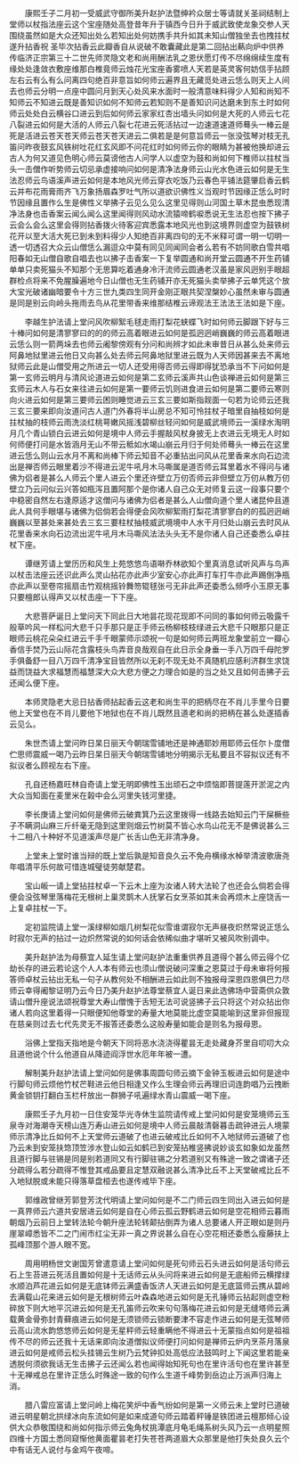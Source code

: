 <!-- { "loadSidebar": true } -->
　　康熙壬子二月初一受威武守御所美升赵护法暨绅衿众居士等请就关圣祠结制上堂师以杖指法座云这个宝座随处高登昔年升于镇西今日升于威武致使龙象交参人天围绕虽然如是大众还知出处么若知出处何妨携手共升如其未知山僧独坐去也拽拄杖遂升拈香祝
圣毕次拈香云此瓣香自从说破不敢囊藏此是第二回拈出爇向炉中供养传临济正宗第三十二世先师灵隐文老和尚用酬法乳之恩伏愿灯传不尽绵绵续生度有缘处处逢敛衣敷座维那白椎竟师云烛花光宝座香雾喷人天若是英灵客何妨信手拈顾左右云有么有么问离四句绝百非意旨如何师云遍界且无藏觅处进云恁么则天上人间去也师云分明一点座中圆问月到天心处风来水面时一般清意味料得少人知和尚知不知师云不知进云既是善知识如何不知师云若知则不是善知识问达磨未到东土时如何师云处处白云横谷口进云到后如何师云家家红杏出墙头问如何是大死的人师云七花八裂进云如何是大活的人师云八裂七花进云死活拈过一边速道速道师蓦头一棒云是死是活进云苍天苍天师云苍天苍天进云二俱若是是何意旨师云一张没弦琴对枝无孔笛问昨夜鼓玄风铁树吐花红玄风即不问花红时如何师云你的眼睛为甚被他换却进云古人为何又道见色明心师云莫谤他古人问学人以虚空为鼓和尚如何下椎师以拄杖当头一击僧作听势师云切忌承虚接响问如何是清净法身师云山光水色进云如何是无生法忍师云鸟语溪声进云如何是本地风光师云穿衣吃饭乃云春色平铺法筵肇启香云鹤云并布花雨膏雨齐飞万象扬眉森罗吐气所以道欲识佛性义当观时节因缘正恁么时时节因缘且置作么生是佛性义举拂子云见么见么这里见得则山河国土草木昆虫悉现清净法身也击香案云闻么闻么这里闻得则风动水流猿啼鹤唳悉说无生法忍也按下拂子云会么会么这里会得则拈香拨火待客迎宾悉露本地风光也到这境界则虚空为鼓铁树花开以至大活大死已到未到料得少人知绝百非离四句的无不米释可谓一明一切明一透一切透召大众云山僧恁么漏逗众中莫有同见同闻同会者么若有不妨同歌白雪共唱阳春如无山僧自歌自唱去也以拂子击香案一下复举圆通和尚开堂云圆通不开生药铺单单只卖死猫头不知那个无思算吃着通身冷汗流师云圆通老汉虽是家风迥别手眼超群检点将来不免腥臊遍地今日山僧也无生药铺开亦无死猫头卖举拂子云单凭这个放大宝光破诸幽暗要令十方三世九类四生同开金刚正眼共契涅槃妙心虽然未审与圆通是同是别云向岭头拖雨去鸟从花里带香来维那结椎云谛观法王法法王法如是下座。

　　李越生护法请上堂问风吹柳絮毛毬走雨打梨花蛱蝶飞时如何师云脚跟下好与三十棒问如何是清寥寥曰的的的师云高着眼进云如何是孤迥迥峭巍巍的师云高着眼进云恁么则一箭两垛去也师云阇黎傍观有分问和尚辨才如此未审昔日从甚么处来师云阿鼻地狱里进云他日又向甚么处去师云阿鼻地狱里进云既为人天师因甚来去不离地狱师云此是山僧受用之所进云一切人还受用得否师云得即得犹恐承当不下问如何是第一玄师云明月与清风论道进云如何是第二玄师云溪声共山色谈禅进云如何是第三玄师云木人与石女来往进云如何是第一要师云饥则进食进云如何是第二要师云寒则向火进云如何是第三要师云困则睡觉进云三玄三要如斯指觌面一句若为论师云还我三玄三要来即向汝道问古人道门外春将半山房总不知可怜拄杖子暗里自抽枝如何是拄杖抽的枝师云雨洗淡红桃萼嫩风摇浅碧柳丝轻问如何是威武境师云一溪绿水淘明月几个青山锁白云进云如何是境中人师云手握敲风杖身披无上衣进云无境无人时如何师便打问是水皆涵月无山不带云秪如水竭山崩云月归于何处师蓦头一棒云在这里进云恁么则山云水月不离和尚棒下师云知音不必重拈出问风从花里香来水向石边流出是禅否师云眼里着沙不得进云泥牛吼月木马嘶属是道否师云耳里着水不得问与诸佛为侣者是甚么人师云个里人进云个里还许壁立万仞否师云非但壁立万仞从教万仞壁立乃云问似云兴答如瓶泻且置阿那个是你诸人自己众无对师复云这一段事只要个中稳密自然左右逢原适才这僧问与诸佛为侣者是甚么人山僧向道个里人诸昆仲且道此人具何手眼堪与诸佛为侣倘若会得便会风吹柳絮雨打梨花清寥寥白的的孤迥迥峭巍巍以至甚处来甚处去三玄三要柱杖抽枝威武境境中人水干月归处山崩云去时风从花里香来水向石边流出泥牛吼月木马嘶风法法头头无不是你诸人自己还委悉么卓拄杖下座。

　　谭继芳请上堂历历和风生上苑悠悠鸟语啭乔林欲知个里真消息试听风声与鸟声以杖击法座云还识此声么灵山拈花亦此声少室安心亦此声打车打牛亦此声踢倒净瓶亦此声以至卷帘摇扇击竹观桃摇铃舞笏辊毬张弓无非此声还委悉么频呼小玉原无事只要檀郎认得声又以杖击座一下下座。

　　大悲菩萨诞日上堂问天下同此日大地昙花现花现即不问同的事如何师云吸露千般草吟风一样松问大悲千只手那只是正手师云杨柳枝枝绿进云大悲千只眼那只是正眼师云桃花朵朵红进云千手千眼蒙师示颂祝一句是如何师云两班龙象堂前立一瓣心香信手焚乃云山际花含露枝头鸟弄音良哉观自在此日示全身垂一手八万四千母陀罗手俱备舒一目八万四千清净宝目皆然所以无刹不现无处不真随机应感利济群生求饶益而饶益大求福慧而福慧深大众大悲方便之力理合如是的当之处又且如何击拂子云还闻么便下座。

　　本师灵隐老大忌日拈香师拈起香云这老和尚生平的把柄尽在不肖儿手里今日要他上天堂也在不肖儿要他下地狱也在不肖儿既然且道老和尚的把柄在甚么处遂插香云见么。

　　朱世杰请上堂问昨日杲日丽天今朝瑞雪铺地还是神通耶妙用耶师云任尔卜度僧伫思师震威一喝乃云昨日杲日丽天今朝瑞雪铺地分明揭示无私要且不容拟议还有不拟议者么顾视左右下座。

　　孔自还杨嘉旺林自奇请上堂无明即佛性玉出顽石之中烦恼即菩提莲开淤泥之内大众当知面在麦里米在榖中会么河里失钱河里捷。

　　李长庚请上堂问如何是佛师云破粪箕乃云这里拨得一线路去始知云门干屎橛些子不瞒洞山麻三斤纤毫无隐到这里则烟云竹树莫不皆心水鸟山花无不是佛说甚么三十二相八十种好不见道溪声尽是广长舌山色无非清净身。

　　上堂未上堂时谁当辩的既上堂后孰是知音良久云不免舟横缘水棹举清波歌唐尧年唱清平乐何故可惜连城璧徒劳献楚君。

　　宝山皈一请上堂拈拄杖卓一下云木上座为汝诸人转大法轮了也还会么倘若会得便会没弦琴里落梅花无根树上巢灵鹊木人抚掌石女烹茶如其未会再烦木上座饶舌一上复卓拄杖一下。

　　定初监院请上堂一溪绿柳如烟几树梨花似雪谁谓寂尔无声昼夜炽然常说正恁么时寂尔无声的拈过一边炽然常说的如何话会依稀似曲才堪听又被风吹别调中。

　　美升赵护法为母蔡宜人延生请上堂问赵护法重重供养且道得个甚么师云得个亿劫长存的进云若论这个人人本有师云也须山僧说破问深重之恩莫过于母未审将何报答师卓杖云拈出无私一句子从教何处不相酬进云如此则不独报母深恩四恩俱巴力尽师云幸得阇黎证明乃云今日乃美升赵护法尊堂蔡宜人诞日来此选佛场中营斋供众敦请山僧升座说法颂祝尊堂大寿山僧愧于舌短无法可说竖拂子云只将这个对众拈出你诸人若向这里着得一只眼便知他尊堂的寿量大地莫能比虚空莫能喻到这里非但报现在慈亲则过去七代先灵无不报答还委悉么这般寿量如能会是则名为报母恩。

　　浴佛上堂指天指地是今朝天下同将恶水浇浇得瞿昙无走处藏身芥里自叨叨大众且道他说个什么他道自从降迹阎浮世水厄年年被一遭。

　　解制美升赵护法请上堂问如何是佛事周圆句师云摘下金钟玉板进云如何是途中行脚句师云烦他竹杖芒鞋进云他日相逢又作么生理会师云再理旧词连韵唱乃云拽断黄金锁钥打翻白玉栏杆放出一群狮子吼遍绿水青山震威一喝下座。

　　康熙壬子九月初一日住安笼华光寺休生监院请传戒上堂问如何是安笼境师云玉泉寺对海潮寺天榜山连万寿山进云如何是境中人师云晨敲清磬暮击疏钟进云人境蒙师示清净比丘如何不上天堂师云道破了也进云破戒比丘如何不入地狱师云道破了也乃云未到安笼扶筇顶笠涉水登山如云如鹤已到安笼拈椎竖拂说妙谈玄如象如龙虽然且道行脚与驻锡是同是别若道同又有行脚驻锡之分若道别又有殊途一致之谓诸子还分疏得么若分疏得不惟登其戒品要且定慧双融说甚么清净比丘不上天堂破戒比丘不入地狱脱或未能只得落草盘桓去也遂传戒毕下座。

　　郭维政曾继芳郭登芳沈代明请上堂问如何是不二门师云四生同出入进云如何是一真界师云六道共安居进云如何是自在心师云孤云野鹤进云如何是空花相师云暮雨朝烟乃云前日上堂转法轮今朝升座法轮转颠拈倒弄为诸人总要诸人开正眼如是则丹崖翠嶂悉皆不二之门闹市红尘无非一真之界说甚么自在心空花相还委悉么瘦藤扶上孤峰顶那个游人眼不宽。

　　周用明杨世文谢国芳曾遣意请上堂问如何是死句师云石头进云如何是活句师云石上生苔进云死活且置如何是十无话师云从头问将来进云如何是无底船师云横撑绿水顺泊芦花进云如何是无底钵师云满盛香饭济人天进云如何是无底篮师云携从碧岭去满载山花来进云如何是无根树师云叶森森地进云如何是无孔锤师云拈起则虚空粉碎放下则大地平沉进云如何是无孔笛师云吹来句句落梅花进云如何是无缝塔师云满载黄金骨弥封青藓痕进云如何是无须锁师云锁断要津不容走作进云如何是无弦琴师云高山流水韵悠悠师云如何是无星秤师云轻重瞒他不得进云十无蒙指点如何是祖祖传不尽的师云还我十无话来即向汝道僧拟议师便打问如何是禅师云炉内烹茶月落泉进云如何是戒师云松头挂锡云生树乃云梵钟扣处高低应法鼓鸣时上下闻这里若能亲透脱何须欲我话无生击拂子云还闻么若也闻得始知死句也在里许活句也在里许甚至十无禅戒总在里许正恁么时殊途一致的句作么生道千峰势到岳边止万派声归海上消。

　　腊八雷应富请上堂问岭上梅花笑炉中香气纷如何是第一义师云未上堂时已道破进云明星朝北拱绿冰向东流如何是如来成道句师云踏着秤锤是铁团进云檀那倾心设供大众恭敬围绕和尚如何指示师云兔角杖挑潭底月龟毛绳系树头风乃云一点明星照四维十方国土悉同窥惭他黄面瞿昙老打失苍苍两道眉大众那里是他打失处良久云个中有话无人说付与金鸡午夜啼。

